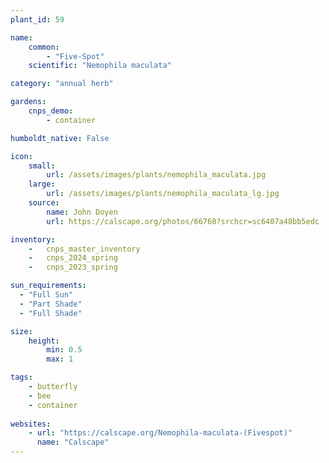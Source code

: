 ```yaml
---
plant_id: 59

name: 
    common: 
        - "Five-Spot"   
    scientific: "Nemophila maculata"  

category: "annual herb"

gardens:
    cnps_demo:
        - container

humboldt_native: False

icon: 
    small: 
        url: /assets/images/plants/nemophila_maculata.jpg 
    large: 
        url: /assets/images/plants/nemophila_maculata_lg.jpg 
    source: 
        name: John Doyen 
        url: https://calscape.org/photos/66760?srchcr=sc6407a48bb5edc 

inventory: 
    -   cnps_master_inventory
    -   cnps_2024_spring
    -   cnps_2023_spring

sun_requirements:
  - "Full Sun"
  - "Part Shade"
  - "Full Shade"

size:
    height: 
        min: 0.5
        max: 1

tags:
    - butterfly
    - bee
    - container
 
websites:
    - url: "https://calscape.org/Nemophila-maculata-(Fivespot)"
      name: "Calscape"
---
```



